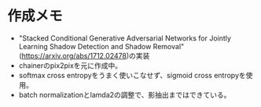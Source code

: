# 作成メモ
- "Stacked Conditional Generative Adversarial Networks for Jointly Learning Shadow Detection and Shadow Removal"(https://arxiv.org/abs/1712.02478)の実装
- chainerのpix2pixを元に作成中。
- softmax cross entropyをうまく使いこなせず、sigmoid cross entropyを使用。
- batch normalizationとlamda2の調整で、影抽出まではできている。
